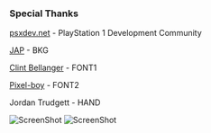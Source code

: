 ### Special Thanks
[psxdev.net](http://psxdev.net) - PlayStation 1 Development Community
 
[JAP](https://opengameart.org/users/jap) - BKG 

[Clint Bellanger](https://opengameart.org/users/clint-bellanger) - FONT1

[Pixel-boy](https://twitter.com/2pblog1) - FONT2

Jordan Trudgett - HAND


![ScreenShot](https://user-images.githubusercontent.com/11935784/35198522-486b164e-fed7-11e7-8637-a747a43ca185.png "Main Menu")
![ScreenShot](https://user-images.githubusercontent.com/11935784/35198524-4a68935e-fed7-11e7-9c60-6418c8784be4.png "Pong")

